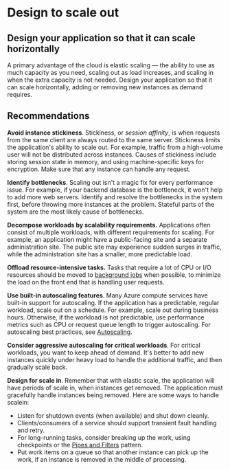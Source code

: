 
# Design to scale out

## Design your application so that it can scale horizontally

A primary advantage of the cloud is elastic scaling &mdash; the ability to use as much capacity as you need, scaling out as load increases, and scaling in when the extra capacity is not needed. Design your application so that it can scale horizontally, adding or removing new instances as demand requires.

## Recommendations

**Avoid instance stickiness**. Stickiness, or *session affinity*, is when requests from the same client are always routed to the same server. Stickiness limits the application's ability to scale out. For example, traffic from a high-volume user will not be distributed across instances. Causes of stickiness include storing session state in memory, and using machine-specific keys for encryption. Make sure that any instance can handle any request.

**Identify bottlenecks**. Scaling out isn't a magic fix for every performance issue. For example, if your backend database is the bottleneck, it won't help to add more web servers. Identify and resolve the bottlenecks in the system first, before throwing more instances at the problem. Stateful parts of the system are the most likely cause of bottlenecks.

**Decompose workloads by scalability requirements.**  Applications often consist of multiple workloads, with different requirements for scaling. For example, an application might have a public-facing site and a separate administration site. The public site may experience sudden surges in traffic, while the administration site has a smaller, more predictable load.

**Offload resource-intensive tasks.** Tasks that require a lot of CPU or I/O resources should be moved to [background jobs][background-jobs] when possible, to minimize the load on the front end that is handling user requests.

**Use built-in autoscaling features**. Many Azure compute services have built-in support for autoscaling. If the application has a predictable, regular workload, scale out on a schedule. For example, scale out during business hours. Otherwise, if the workload is not predictable, use performance metrics such as CPU or request queue length to trigger autoscaling. For autoscaling best practices, see [Autoscaling][autoscaling].

**Consider aggressive autoscaling for critical workloads**. For critical workloads, you want to keep ahead of demand. It's better to add new instances quickly under heavy load to handle the additional traffic, and then gradually scale back.

**Design for scale in**.  Remember that with elastic scale, the application will have periods of scale in, when instances get removed. The application must gracefully handle instances being removed. Here are some ways to handle scalein:

- Listen for shutdown events (when available) and shut down cleanly.
- Clients/consumers of a service should support transient fault handling and retry.
- For long-running tasks, consider breaking up the work, using checkpoints or the [Pipes and Filters][pipes-filters-pattern] pattern.
- Put work items on a queue so that another instance can pick up the work, if an instance is removed in the middle of processing.

<!-- links -->

[autoscaling]: ../../best-practices/auto-scaling/
[background-jobs]: ../../best-practices/background-jobs/
[pipes-filters-pattern]: ../../patterns/pipes-and-filters/
